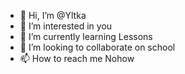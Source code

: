 - 👋 Hi, I’m @Yltka
- 👀 I’m interested in you
- 🌱 I’m currently learning Lessons
- 💞️ I’m looking to collaborate on school
- 📫 How to reach me Nohow

<!---
Yltka/Yltka is a ✨ special ✨ repository because its `README.md` (this file) appears on your GitHub profile.
You can click the Preview link to take a look at your changes.
--->
